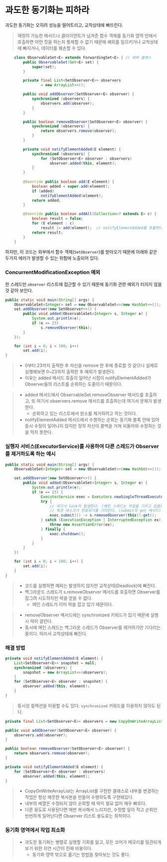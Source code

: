 # 과도한 동기화는 피하라
과도한 동기화는 오히려 성능을 떨어트리고, 교착상태에 빠뜨린다.

> 재정의 가능한 메서드나 클라이언트가 넘겨준 함수 객체를 동기화 영역 안에서 호출하면 어떤 짓을 하는지 통제할 수 없기 때문에 예외를 일으키거나 교착상태에 빠지거나, 데이터를 훼손할 수 있다.
```java
    class ObservableSet<E> extends ForwardingSet<E> { // 래퍼 클래스
        public ObservableSet(Set<E> set) {
            super(set);
        }

        private final List<SetObserver<E>> observers
                = new ArrayList<>();

        public void addObserver(SetObserver<E> observer) {
            synchronized (observers) {
                observers.add(observer);
            }
        }

        public boolean removeObserver(SetObserver<E> observer) {
            synchronized (observers) {
                return observers.remove(observer);
            }
        }

        private void notifyElementAdded(E element) {
            synchronized (observers) {
                for (SetObserver<E> observer : observers)
                    observer.added(this, element);
            }
        }
        
        @Override public boolean add(E element) {
            boolean added = super.add(element);
            if (added)
                notifyElementAdded(element);
            return added;
        }

        @Override public boolean addAll(Collection<? extends E> c) {
            boolean result = false;
            for (E element : c)
                result |= add(element);  // notifyElementAdded를 호출한다.
            return result;
        }
    }

```

하지만, 이 코드는 외부에서 함수 객체(`SetObserver`)를 받아오기 때문에 아래와 같은 두가지 에러가 발생할 수 있는 위험에 노출되어 있다.

### ConcurrentModificationException 예외
한 스레드만 `observer` 리스트에 접근할 수 있기 때문에 동기화 관련 예외가 터지지 않을 것 같아 보인다.
```java
public static void main(String[] args) {
    ObservableSet<Integer> set = new ObservableSet<>(new HashSet<>());
    set.addObserver(new SetObserver<>() {
        public void added(ObservableSet<Integer> s, Integer e) {
            System.out.println(e);
            if (e == 23)
                s.removeObserver(this);
        }
    });

    for (int i = 0; i < 100; i++)
        set.add(i);
}
```

> - 0부터 23까지 출력한 후 자신을 remove 한 후에 종료할 것 같으나 실제로 실행해보면 0~23까지 출력한 후 예외가 발생한다. 
> - 이유는 added 메서드 호출이 일어난 시점이 notifyElementAdded가 Observer들의 리스트를 순회하는 도중이기 때문이다.

> - added 메서드에서 ObservableSet.removeObserver 메서드를 호출하고, 또 여기서 observers.remove 메서드를 호출하는데 여기서 문제가 발생한다. 
>   - 순회하고 있는 리스트에서 원소를 제거하려고 하는 것이다. 
> - notifyElementAdded 메서드에서 수행하는 순회는 동기화 블록 안에 있어 동시 수정이 일어나지 않지만 정작 자신이 콜백을 거쳐 되돌아와 수정하는 것을 막지 못한다.

### 실행자 서비스(ExecutorService)를 사용하여 다른 스레드가 Observer를 제거하도록 하는 예시
```java
public static void main(String[] args) {
    ObservableSet<Integer> set = new ObservableSet<>(new HashSet<>());

    set.addObserver(new SetObserver<>() {
        public void added(ObservableSet<Integer> s, Integer e) {
            System.out.println(e);
            if (e == 23) {
                ExecutorService exec = Executors.newSingleThreadExecutor();
                try {
                    // 여기서 lock이 발생한다. (메인 스레드는 작업을 기리고 있음)
                    // 특정 태스크가 완료되기를 기다린다. (submit의 get 메서드)
                    exec.submit(() -> s.removeObserver(this)).get();
                } catch (ExecutionException | InterruptedException ex) {
                    throw new AssertionError(ex);
                } finally {
                    exec.shutdown();
                }
            }
        }
    })

    for (int i = 0; i < 100; i++) {
        set.add(i);
    }
}
```

> - 코드를 실행하면 예외는 발생하지 않지만 교착상태(Deadlock)에 빠진다. 
> - 백그라운드 스레드가 s.removeObserver 메서드를 호출하면 Observer를 잠그려 시도하지만 락을 얻을 수 없다.
>   - 메인 스레드가 이미 락을 잡고 있기 때문이다.

> - removeObserver 메서드에는 synchronized 키워드가 있기 때문에 실행 시 락이 걸린다. 
> - 동시에 메인 스레드는 백그라운 스레드가 Observer를 제거하기만 기다리는 중이다. 따라서 교착상태에 빠진다.

### 해결 방법
```java
private void notifyElementAdded(E element) {
    List<SetObserver<E>> snapshot = null;
    synchronized (observers) {
        snapshot = new ArrayList<>(observers);
    }
    for (SetObserver<E> observer : snapshot) {
        observer.added(this, element);
    }
}
```

> 동시성 컬렉션을 이용할 수도 있다. `synchronized` 키워드를 이용하지 않아도 된다.
```java
private final List<SetObserver<E>> observers = new CopyOnWriteArrayList<>();

public void addObserver(SetObserver<E> observer) {
    observers.add(observer);
}

public boolean removeObserver(SetObserver<E> observer) {
    return observers.remove(observer);
}

private void notifyElementAdded(E element) {
    for (SetObserver<E> observer : observers)
        observer.added(this, element);
}
```

> - CopyOnWriteArrayList는 ArrayList를 구현한 클래스로 내부를 변경하는 작업은 항상 깨끗한 복사본을 만들어 수행하도록 구현돼있다. 
> - 내부의 배열은 수정되지 않아 순회할 때 락이 필요 없어 매우 빠르다. 
> - 다른 용도로 사용된다면 매번 복사해서 느리지만, 수정할 일이 적고 순회만 빈번하게 일어난다면 Observer 리스트 용도로는 최적이다.

### 동기화 영역에서 작업 최소화
> - 과도한 동기화는 병렬로 실행할 기회를 잃고, 모든 코어가 메모리를 일관되게 보기 위한 지연 시간이 진짜 비용이다.
>   - 동기화 영역 밖으로 옮기는 방법을 찾아보는 것도 좋다.